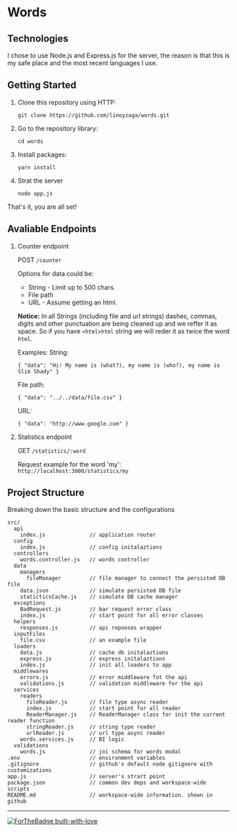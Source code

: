 # Words

## Technologies

I chose to use Node.js and Express.js for the server, the reason is that this is my safe place and the most recent languages I use.

## Getting Started

1. Clone this repository using HTTP:

   `git clone https://github.com/linoyzaga/words.git`

2. Go to the repository library:

   `cd words`

3. Install packages:

   `yarn install`

4. Strat the server

   `node app.js`

That's it, you are all set!

## Avaliable Endpoints

1. Counter endpoint

   POST `/counter`

   Options for data could be:

   - String - Limit up to 500 chars.
   - File path
   - URL - Assume getting an html.

   **Notice:**
   In all Strings (including file and url strings) dashes, commas, digits and other punctuation are being cleaned up and we reffer it as space. So if you have `<html>html` string we will reder it as twice the word `html`.

   Examples:
   String:

   `{ "data": "Hi! My name is (what?), my name is (who?), my name is Slim Shady" }`

   File path:

   `{ "data": "../../data/file.csv" }`

   URL:

   `{ "data": "http://www.google.com" }`

2. Statistics endpoint

   GET `/statistics/:word`

   Request example for the word 'my': `http://localhost:3000/statistics/my`

## Project Structure

Breaking down the basic structure and the configurations

```
src/
  api
    index.js              // application router
  config
    index.js              // config initalaztions
  controllers
    words.controller.js   // words controller
  data
    managers
      fileManager         // file manager to connect the persisted DB file
    data.json             // simulate persisted DB file
    staticticsCache.js    // simulate DB cache manager
  exceptions
    BadRequest.js         // bar request error class
    index.js              // start point for all error classes
  helpers
    responses.js          // api reponses wrapper
  inputFiles
    file.csv              // an example file
  loaders
    data.js               // cache db initalaztions
    express.js            // express initalaztions
    index.js              // init all loaders to app
  middlewares
    errors.js             // error middleware fot the api
    validations.js        // validation middleware for the api
  services
    readers
      fileReader.js       // file type async reader
      index.js            // start point for all reader
      ReaderManager.js    // ReaderManager class for init the current reader function
      stringReader.js     // string type reader
      urlReader.js        // url type async reader
    words.services.js     // BI logic
  validations
    words.js              // joi schema for words modal
.env                      // environment variables
.gitignore                // github's default node gitignore with customizations
app.js                    // server's strart point
package.json              // common dev deps and workspace-wide scripts
README.md                 // workspace-wide information. shown in github
```

---

[![ForTheBadge built-with-love](http://ForTheBadge.com/images/badges/built-with-love.svg)](https://github.com/linoyzaga/words.git)
